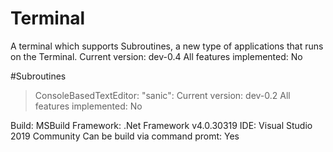 # Terminal
A terminal which supports Subroutines, a new type of applications that runs on the Terminal.
Current version: dev-0.4
All features implemented: No

#Subroutines
> ConsoleBasedTextEditor: "sanic": Current version: dev-0.2
> All features implemented: No

Build: MSBuild 
Framework: .Net Framework v4.0.30319
IDE: Visual Studio 2019 Community
Can be build via command promt: Yes
